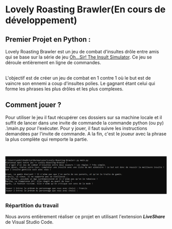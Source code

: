 # Lovely Roasting Brawler(En cours de développement)

## Premier Projet en Python :
Lovely Roasting Brawler est un jeu de combat d'insultes drôle entre amis qui se base sur la série de jeu [Oh...Sir! The Insult Simulator](https://store.steampowered.com/app/512250/OhSir_The_Insult_Simulator/). Ce jeu se déroule entièrement en ligne de commandes.

<br>
L'objectif est de créer un jeu de combat en 1 contre 1 où le but est de vaincre son ennemi a coup d'insultes polies.
Le gagnant étant celui qui forme les phrases les plus drôles et les plus complexes.

<br>

## Comment jouer ? 

Pour utiliser le jeu il faut récupérer ces dossiers sur sa machine locale et il suffit de lancer dans une invite de commande la commande python (ou py) .\main.py pour l'exécuter.
Pour y jouer, il faut suivre les instructions demandées par l'invite de commande.
A la fin, c'est le joueur avec la phrase la plus complète qui remporte la partie.

<br>

![image](/img/ProjetPython.png)



### Répartition du travail 

Nous avons entièrement réaliser ce projet en utilisant l'extension _**LiveShare**_ de Visual Studio Code.
